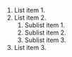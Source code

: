   1. List item 1.
  2. List item 2.
     1. Sublist item 1.
     2. Sublist item 2.
     3. Sublist item 3.
  3. List item 3.

